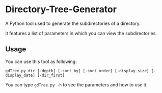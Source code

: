 # Directory-Tree-Generator
A Python tool used to generate the subdirectories of a directory.

It features a list of parameters in which you can view the subdirectories.

## Usage
You can use this tool as following:
```
gdTree.py dir [-depth] [-sort_by] [-sort_order] [-display_size] [-display_date] [-dir_first]
```

You can type `gdTree.py -h` to see the parameters and how to use it.
